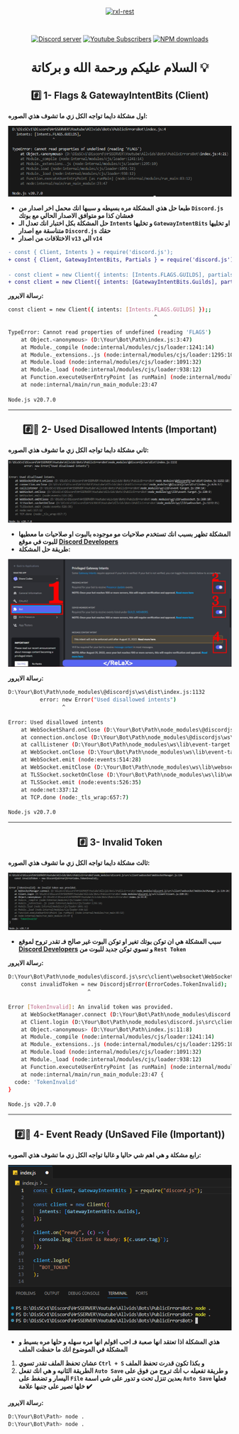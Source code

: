 <div align="center">
	<br />
	<p>
		<a href="https://mrhrs.xyz"><img src="https://media.discordapp.net/attachments/1105785961536827394/1156617133866889316/HrS-Text.png?ex=65159f25&is=65144da5&hm=1f6361962d958fba6c82a5dbfc9901c24642d2d8f156c7d2198ac73054142947&=&width=1440&height=492" width="546" alt="rxl-rest" /></a>
	</p>
	<br />
	<p>
		<a href="https://discord.gg/6CuMuv5Yzg"><img src="https://img.shields.io/discord/977544174125609010?logo=discord&color=5865F2" alt="Discord server" /></a>
		<a href="https://youtube.com/@Mr_HrS"><img src="https://img.shields.io/youtube/channel/subscribers/UCVmz5jIwiQEXv0sGw1fPIbQ" alt="Youtube Subscribers" /></a>
		<a href="https://paypal.me/MMahmoud345?country.x=SA&locale.x=ar_EG"><img src="https://img.shields.io/badge/-donate-blue.svg?logo=paypal&style=for-the-badge" alt="NPM downloads" /></a>
	</p>
</div>

<div align="center">

# السلام عليكم ورحمة الله و بركاتة 💡

</div>

<div align="center">

## #️⃣ 1- Flags & GatewayIntentBits (Client)

</div>

**اول مشكلة دايما تواجه الكل زي ما تشوف هذي الصوره:**

![1-Flags](./images/1-Flags.png)

- **طبعا حل هذي المشكلة مره بسيطه و سببها انك محمل اخر اصدار من `Discord.js` فعشان كذا مو متوافق الاصدار الحالي مع بوتك**
- **حل المشكلة بكل اختبار انك تعدل الـ `Intents` و تخليها `GatewayIntentBits` او تخليها متناسقة مع اصدار `Discord.js` حقك**
- **الاختلافات من اصدار `v13` الى `v14`**

```diff
- const { Client, Intents } = require('discord.js');
+ const { Client, GatewayIntentBits, Partials } = require('discord.js');

- const client = new Client({ intents: [Intents.FLAGS.GUILDS], partials: ['CHANNEL'] });
+ const client = new Client({ intents: [GatewayIntentBits.Guilds], partials: [Partials.Channel] });
```

**رسالة الايرور:**

```sh
const client = new Client({ intents: [Intents.FLAGS.GUILDS] });;
                                              ^

TypeError: Cannot read properties of undefined (reading 'FLAGS')
    at Object.<anonymous> (D:\Your\Bot\Path\index.js:3:47)
    at Module._compile (node:internal/modules/cjs/loader:1241:14)
    at Module._extensions..js (node:internal/modules/cjs/loader:1295:10)
    at Module.load (node:internal/modules/cjs/loader:1091:32)
    at Module._load (node:internal/modules/cjs/loader:938:12)
    at Function.executeUserEntryPoint [as runMain] (node:internal/modules/run_main:83:12)
    at node:internal/main/run_main_module:23:47

Node.js v20.7.0
```

---

<div align="center">

## #️⃣🔴 2- Used Disallowed Intents (Important)

</div>

**ثاني مشكلة دايما تواجه الكل زي ما تشوف هذي الصوره:**

![2-DisallowedIntents](./images/5-DisallowedIntents.png)

- **المشكلة تظهر بسبب انك تستخدم صلاحيات مو موجوده بالبوت او صلاحيات ما معطيها للبوت في موقع [Discord Developers](https://discord.com/developers)**
- **طريقة حل المشكلة:**

![intents](./images/intents.jpg)

**رسالة الايرور:**

```sh
D:\Your\Bot\Path\node_modules\@discordjs\ws\dist\index.js:1132
          error: new Error("Used disallowed intents")
                 ^

Error: Used disallowed intents
    at WebSocketShard.onClose (D:\Your\Bot\Path\node_modules\@discordjs\ws\dist\index.js:1132:18)
    at connection.onclose (D:\Your\Bot\Path\node_modules\@discordjs\ws\dist\index.js:676:17)
    at callListener (D:\Your\Bot\Path\node_modules\ws\lib\event-target.js:290:14)
    at WebSocket.onClose (D:\Your\Bot\Path\node_modules\ws\lib\event-target.js:220:9)
    at WebSocket.emit (node:events:514:28)
    at WebSocket.emitClose (D:\Your\Bot\Path\node_modules\ws\lib\websocket.js:260:10)
    at TLSSocket.socketOnClose (D:\Your\Bot\Path\node_modules\ws\lib\websocket.js:1272:15)
    at TLSSocket.emit (node:events:526:35)
    at node:net:337:12
    at TCP.done (node:_tls_wrap:657:7)

Node.js v20.7.0
```

---

<div align="center">

## #️⃣ 3- Invalid Token

</div>

**ثالث مشكلة دايما تواجه الكل زي ما تشوف هذي الصوره:**

![3-Token](./images/3-Token.png)

- **سبب المشكلة هي ان توكن بوتك تغير او توكن البوت غير صالح فـ تقدر تروح لموقع [Discord Developers](https://discord.com/developers) و تسوي توكن جديد للبوت من `Rest Token`**

**رسالة الايرور:**

```sh
D:\Your\Bot\Path\node_modules\discord.js\src\client\websocket\WebSocketManager.js:136
    const invalidToken = new DiscordjsError(ErrorCodes.TokenInvalid);
                         ^

Error [TokenInvalid]: An invalid token was provided.
    at WebSocketManager.connect (D:\Your\Bot\Path\node_modules\discord.js\src\client\websocket\WebSocketManager.js:136:26)
    at Client.login (D:\Your\Bot\Path\node_modules\discord.js\src\client\Client.js:228:21)
    at Object.<anonymous> (D:\Your\Bot\Path\index.js:11:8)
    at Module._compile (node:internal/modules/cjs/loader:1241:14)
    at Module._extensions..js (node:internal/modules/cjs/loader:1295:10)
    at Module.load (node:internal/modules/cjs/loader:1091:32)
    at Module._load (node:internal/modules/cjs/loader:938:12)
    at Function.executeUserEntryPoint [as runMain] (node:internal/modules/run_main:83:12)
    at node:internal/main/run_main_module:23:47 {
  code: 'TokenInvalid'
}

Node.js v20.7.0
```

---

<div align="center">

## #️⃣🔴 4- Event Ready (UnSaved File (Important))

</div>

**رابع مشكلة و هي اهم شي حاليا و غالبا تواجه الكل زي ما تشوف هذي الصوره:**

![4-UnSaved](./images/4-UnSaved.png)

- **هذي المشكلة اذا تعتقد انها صعبة فـ احب اقولم انها مره سهله و حلها مره بسيط و المشكلة في الموضوع انك ما حفظت الملف**

1. **عشان تحفظ الملف تقدر تسوي `Ctrl + S` و بكذا تكون قدرت تحفظ الملف**
2. **الطريقة الثانيه و هي انك تفعل `Auto Save` و طريقة تفعيله ب انك تروح من فوق على اليسار و تضغط على `File` بعدين تنزل تحت و تدور على شي اسمة `Auto Save` فعلها خلها تصير على جنبها علامة ✔️**

**رسالة الايرور:**

```sh
D:\Your\Bot\Path> node .
D:\Your\Bot\Path> node .
```

